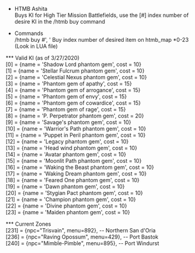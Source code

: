* HTMB Ashita  
Buys KI for High Tier Mission Battlefields, use the [#] index number of desire KI in the /htmb buy command

- Commands  
/htmb buy #', ' Buy index number of desired item on htmb_map *0-23 (Look in LUA file)

*** Valid KI (as of 3/27/2020)  
[0] = {name = 'Shadow Lord phantom gem',      cost = 10}  
[1] = {name = 'Stellar Fulcrum phantom gem',  cost = 10}  
[2] = {name = 'Celestial Nexus phantom gem',  cost = 10}  
[3] = {name = 'Phantom gem of apathy',        cost = 15}  
[4] = {name = 'Phantom gem of arrogance',     cost = 15}  
[5] = {name = 'Phantom gem of envy',          cost = 15}  
[6] = {name = 'Phantom gem of cowardice',     cost = 15}  
[7] = {name = 'Phantom gem of rage',          cost = 15}  
[8] = {name = 'P. Perpetrator phantom gem',   cost = 20}  
[9] = {name = 'Savage\'s phantom gem',        cost = 10}  
[10] = {name = 'Warrior\'s Path phantom gem',  cost = 10}  
[11] = {name = 'Puppet in Peril phantom gem',  cost = 10}  
[12] = {name = 'Legacy phantom gem',           cost = 10}  
[13] = {name = 'Head wind phantom gem',        cost = 10}  
[14] = {name = 'Avatar phantom gem',           cost = 10}  
[15] = {name = 'Moonlit Path phantom gem',     cost = 10}  
[16] = {name = 'Waking the Beast phantom gem', cost = 10}  
[17] = {name = 'Waking Dream phantom gem',     cost = 10}  
[18] = {name = 'Feared One phantom gem',       cost = 10}  
[19] = {name = 'Dawn phantom gem',             cost = 10}  
[20] = {name = 'Stygian Pact phantom gem',     cost = 10}  
[21] = {name = 'Champion phantom gem',         cost = 10}  
[22] = {name = 'Divine phantom gem',           cost = 10}  
[23] = {name = 'Maiden phantom gem',           cost = 10}  
  
  
*** Current Zones  
[231] = {npc="Trisvain", menu=892}, -- Northern San d'Oria  
[236] = {npc="Raving Opossum", menu=429}, -- Port Bastok  
[240] = {npc="Mimble-Pimble", menu=895}, -- Port Windurst  

